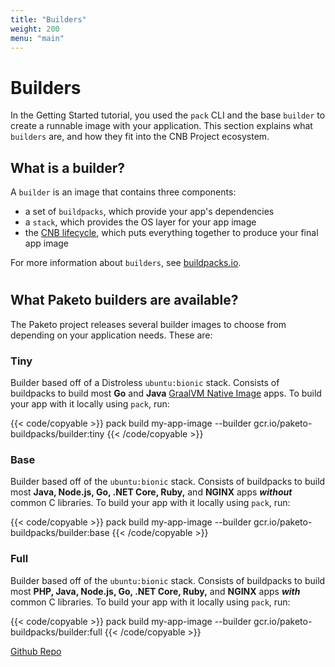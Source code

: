 ```yaml
---
title: "Builders"
weight: 200
menu: "main"
---
```


# Builders
In the Getting Started tutorial, you used the `pack` CLI and the base `builder` to create a runnable image with your application. This section explains what `builders` are, and how they fit into the CNB Project ecosystem.

## What is a builder?
A `builder` is an image that contains three components:
* a set of `buildpacks`, which provide your app's dependencies
* a `stack`, which provides the OS layer for your app image
* the [CNB lifecycle](https://buildpacks.io/docs/concepts/components/lifecycle/), which puts everything together to produce your final app image


For more information about `builders`, see [buildpacks.io](https://buildpacks.io/docs/concepts/components/builder/).

#
## What Paketo builders are available?
The Paketo project releases several builder images to choose from depending on your application needs. These are:

### Tiny
Builder based off of a Distroless `ubuntu:bionic` stack. Consists of buildpacks to build most **Go** and **Java** [GraalVM Native Image](https://www.graalvm.org/docs/reference-manual/native-image/) apps. To build your app with it locally using `pack`, run: 

{{< code/copyable >}}
pack build my-app-image --builder gcr.io/paketo-buildpacks/builder:tiny
{{< /code/copyable >}}

### Base
Builder based off of the `ubuntu:bionic` stack. Consists of buildpacks to build most **Java, Node.js, Go, .NET Core, Ruby,** and **NGINX** apps _**without**_ common C libraries. To build your app with it locally using `pack`, run:

{{< code/copyable >}}
pack build my-app-image --builder gcr.io/paketo-buildpacks/builder:base
{{< /code/copyable >}}

### Full
Builder based off of the `ubuntu:bionic` stack. Consists of buildpacks to build most **PHP, Java, Node.js, Go, .NET Core, Ruby,** and **NGINX** apps _**with**_ common C libraries. To build your app with it locally using `pack`, run:

{{< code/copyable >}}
pack build my-app-image --builder gcr.io/paketo-buildpacks/builder:full
{{< /code/copyable >}}

[Github Repo](https://github.com/paketo-buildpacks/builder)
